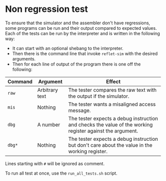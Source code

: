 # Non regression test

To ensure that the simulator and the assembler don't have regressions, some programs can be run and their output compared to expected values. Each of the tests can be run by the interpreter <TODO> and is written in the following way:

* It can start with an optional shebang to the interpreter.
* Then there is the command line that invoke `reflet-sim` with the desired arguments.
* Then for each line of output of the program there is one off the following:

|Command|Argument      |Effect|
|-------|--------------|------|
|`raw`  |Arbitrary text|The tester compares the raw text with the output if the simulator.|
|`mis`  |Nothing       |The tester wants a misaligned access message.|
|`dbg`  |A number      |The tester expects a debug instruction and checks the value of the working register against the argument.|
|`dbg*` |Nothing       |The tester expects a debug instruction but don't care about the value in the working register.|

Lines starting with `#` will be ignored as comment.

To run all test at once, use the `run_all_tests.sh` script.

